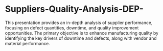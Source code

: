 # Suppliers-Quality-Analysis-DEP-
This presentation provides an in-depth analysis of supplier performance, focusing on defect quantities, downtime, and quality improvement opportunities. The primary objective is to enhance manufacturing quality by identifying the key drivers of downtime and defects, along with vendor and material performance.

